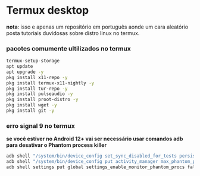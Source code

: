 # Termux desktop
**nota**: isso e apenas um repositório em português aonde um cara aleatório posta tutoriais duvidosas sobre distro linux no termux.
### pacotes comumente ultilizados no termux

```sh
termux-setup-storage
apt update
apt upgrade -y
pkg install x11-repo -y
pkg install termux-x11-nightly -y
pkg install tur-repo -y
pkg install pulseaudio -y
pkg install proot-distro -y
pkg install wget -y
pkg install git -y
```

### erro signal 9 no termux 
**se você estiver no Android 12+ vai ser necessário usar comandos adb para desativar o Phantom process killer**

```sh
adb shell "/system/bin/device_config set_sync_disabled_for_tests persistent"
adb shell "/system/bin/device_config put activity_manager max_phantom_processes 2147483647"
adb shell settings put global settings_enable_monitor_phantom_procs false
```
